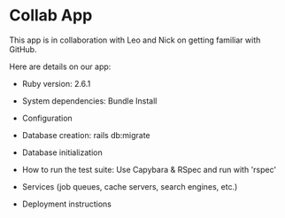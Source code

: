 # Collab App

This app is in collaboration with Leo and Nick on getting familiar with GitHub.

Here are details on our app:

* Ruby version: 2.6.1

* System dependencies: Bundle Install

* Configuration

* Database creation: rails db:migrate

* Database initialization

* How to run the test suite: Use Capybara & RSpec and run with 'rspec'

* Services (job queues, cache servers, search engines, etc.)

* Deployment instructions
